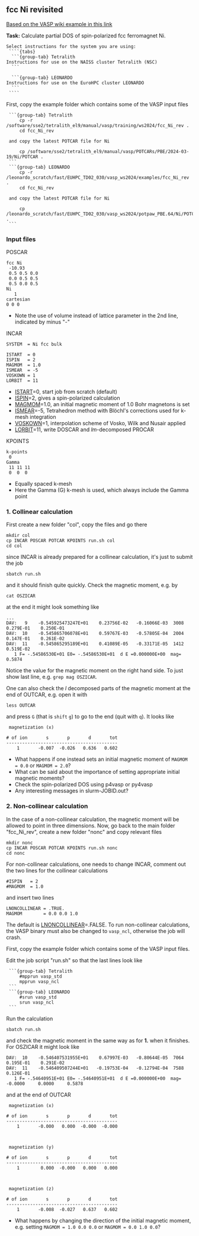## fcc Ni revisited

[Based on the VASP wiki example in this link](https://www.vasp.at/wiki/index.php/Fcc_Ni_(revisited))

**Task:** Calculate partial DOS of spin-polarized fcc ferromagnet Ni. 

`````{callout} System-specific instructions
Select instructions for the system you are using:
 ````{tabs}
  ```{group-tab} Tetralith
Instructions for use on the NAISS cluster Tetralith (NSC)
  ```

  ```{group-tab} LEONARDO
Instructions for use on the EuroHPC cluster LEONARDO
  ```
 ````
`````

First, copy the example folder which contains some of the VASP input files
 ````{tabs}
  ```{group-tab} Tetralith
      cp -r /software/sse2/tetralith_el9/manual/vasp/training/ws2024/fcc_Ni_rev .
      cd fcc_Ni_rev

  and copy the latest POTCAR file for Ni

      cp /software/sse2/tetralith_el9/manual/vasp/POTCARs/PBE/2024-03-19/Ni/POTCAR .
  ```
  ```{group-tab} LEONARDO
      cp -r /leonardo_scratch/fast/EUHPC_TD02_030/vasp_ws2024/examples/fcc_Ni_rev .
      cd fcc_Ni_rev

  and copy the latest POTCAR file for Ni

      cp /leonardo_scratch/fast/EUHPC_TD02_030/vasp_ws2024/potpaw_PBE.64/Ni/POTCAR .
  ```
 ````

### Input files

POSCAR

    fcc Ni
     -10.93 
     0.5 0.5 0.0
     0.0 0.5 0.5
     0.5 0.0 0.5
    Ni
       1
    cartesian
    0 0 0

* Note the use of volume instead of lattice parameter in the 2nd line, indicated by minus "-"

INCAR

    SYSTEM  = Ni fcc bulk 

    ISTART  = 0
    ISPIN   = 2
    MAGMOM  = 1.0
    ISMEAR  = -5
    VOSKOWN = 1 
    LORBIT  = 11

* [ISTART](https://www.vasp.at/wiki/index.php/ISTART)=0, start job from scratch (default)
* [ISPIN](https://www.vasp.at/wiki/index.php/ISPIN)=2, gives a spin-polarized calculation
* [MAGMOM](https://www.vasp.at/wiki/index.php/MAGMOM)=1.0, an initial magnetic moment of 1.0 Bohr magnetons is set 
* [ISMEAR](https://www.vasp.at/wiki/index.php/ISMEAR)=-5, Tetrahedron method with Blöchl's corrections used for k-mesh integration
* [VOSKOWN](https://www.vasp.at/wiki/index.php/VOSKOWN)=1, interpolation scheme of Vosko, Wilk and Nusair applied
* [LORBIT](https://www.vasp.at/wiki/index.php/LORBIT)=11, write DOSCAR and *lm*-decomposed PROCAR

KPOINTS

    k-points
     0
    Gamma
     11 11 11
     0  0  0

* Equally spaced k-mesh
* Here the Gamma (G) k-mesh is used, which always include the Gamma point

### 1. Collinear calculation

First create a new folder "col", copy the files and go there

    mkdir col
    cp INCAR POSCAR POTCAR KPOINTS run.sh col
    cd col

since INCAR is already prepared for a collinear calculation, it's just to submit the job

    sbatch run.sh

and it should finish quite quickly. Check the magnetic moment, e.g. by

    cat OSZICAR

at the end it might look something like

    ...
    DAV:   9    -0.545925473247E+01    0.23756E-02   -0.16066E-03  3008   0.279E-01    0.250E-01
    DAV:  10    -0.545865706078E+01    0.59767E-03   -0.57805E-04  2004   0.147E-01    0.261E-02
    DAV:  11    -0.545865295189E+01    0.41089E-05   -0.33171E-05  1412   0.519E-02
       1 F= -.54586530E+01 E0= -.54586530E+01  d E =0.000000E+00  mag=     0.5874

Notice the value for the magnetic moment on the right hand side. To just show last line, e.g. `grep mag OSZICAR`.

One can also check the *l* decomposed parts of the magnetic moment at the end of OUTCAR, e.g. open it with

    less OUTCAR

and press `G` (that is `shift` `g`) to go to the end (quit with `q`). It looks like

     magnetization (x)
     
    # of ion       s       p       d       tot
    ------------------------------------------
        1       -0.007  -0.026   0.636   0.602

* What happens if one instead sets an initial magnetic moment of `MAGMOM = 0.0` or `MAGMOM = 2.0`?
* What can be said about the importance of setting appropriate initial magnetic moments?
* Check the spin-polarized DOS using p4vasp or py4vasp
* Any interesting messages in slurm-JOBID.out?

### 2. Non-collinear calculation

In the case of a non-collinear calculation, the magnetic moment will be allowed to point in three dimensions. Now, go back to the main folder "fcc_Ni_rev", create a new folder "nonc" and copy relevant files

    mkdir nonc
    cp INCAR POSCAR POTCAR KPOINTS run.sh nonc
    cd nonc
    
For non-collinear calculations, one needs to change INCAR, comment out the two lines for the collinear calculations

    #ISPIN   = 2
    #MAGMOM  = 1.0
    
and insert two lines

    LNONCOLLINEAR = .TRUE.
    MAGMOM        = 0.0 0.0 1.0    

The default is [LNONCOLLINEAR](https://www.vasp.at/wiki/index.php/LNONCOLLINEAR)=.FALSE. To run non-collinear calculations, the VASP binary must also be changed to `vasp_ncl`, otherwise the job will crash.

First, copy the example folder which contains some of the VASP input files.

Edit the job script "run.sh" so that the last lines look like

 ````{tabs}
  ```{group-tab} Tetralith
      #mpprun vasp_std
      mpprun vasp_ncl
  ```
  ```{group-tab} LEONARDO
      #srun vasp_std
      srun vasp_ncl
  ```
 ````

Run the calculation

    sbatch run.sh

and check the magnetic moment in the same way as for **1.** when it finishes. For OSZICAR it might look like

    DAV:  10    -0.546407531955E+01    0.67997E-03   -0.80644E-05  7064   0.195E-01    0.291E-02
    DAV:  11    -0.546409507244E+01   -0.19753E-04   -0.12794E-04  7588   0.126E-01
       1 F= -.54640951E+01 E0= -.54640951E+01  d E =0.000000E+00  mag=    -0.0000     0.0000     0.5878

and at the end of OUTCAR

     magnetization (x)
 
    # of ion       s       p       d       tot
    ------------------------------------------
        1       -0.000   0.000  -0.000  -0.000
 


     magnetization (y)
 
    # of ion       s       p       d       tot
    ------------------------------------------
        1        0.000  -0.000   0.000   0.000
 


     magnetization (z)
 
    # of ion       s       p       d       tot
    ------------------------------------------
        1       -0.008  -0.027   0.637   0.602

* What happens by changing the direction of the initial magnetic moment, e.g. setting `MAGMOM = 1.0 0.0 0.0` or `MAGMOM = 0.0 1.0 0.0`?
